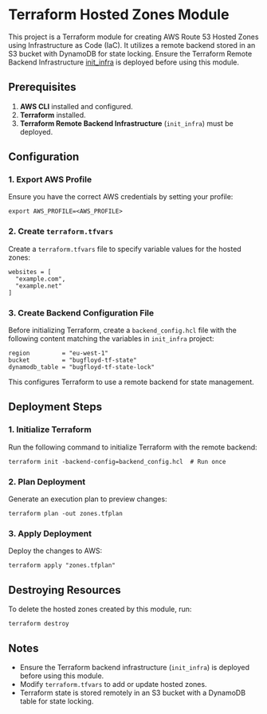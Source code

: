 # Terraform Hosted Zones Module

This project is a Terraform module for creating AWS Route 53 Hosted Zones using Infrastructure as Code (IaC). It utilizes a remote backend stored in an S3 bucket with DynamoDB for state locking. Ensure the Terraform Remote Backend Infrastructure [init_infra](../init_infra/) is deployed before using this module.

## Prerequisites

1. **AWS CLI** installed and configured.
2. **Terraform** installed.
3. **Terraform Remote Backend Infrastructure** (`init_infra`) must be deployed.

## Configuration

### 1. Export AWS Profile

Ensure you have the correct AWS credentials by setting your profile:

```shell
export AWS_PROFILE=<AWS_PROFILE>
```

### 2. Create `terraform.tfvars`

Create a `terraform.tfvars` file to specify variable values for the hosted zones:

```hcl
websites = [
  "example.com",
  "example.net"
]
```

### 3. Create Backend Configuration File

Before initializing Terraform, create a `backend_config.hcl` file with the following content matching the variables in `init_infra` project:

```hcl
region         = "eu-west-1"
bucket         = "bugfloyd-tf-state"
dynamodb_table = "bugfloyd-tf-state-lock"
```

This configures Terraform to use a remote backend for state management.

## Deployment Steps

### 1. Initialize Terraform

Run the following command to initialize Terraform with the remote backend:

```shell
terraform init -backend-config=backend_config.hcl  # Run once
```

### 2. Plan Deployment

Generate an execution plan to preview changes:

```shell
terraform plan -out zones.tfplan
```

### 3. Apply Deployment

Deploy the changes to AWS:

```shell
terraform apply "zones.tfplan"
```

## Destroying Resources

To delete the hosted zones created by this module, run:

```shell
terraform destroy
```

## Notes

- Ensure the Terraform backend infrastructure (`init_infra`) is deployed before using this module.
- Modify `terraform.tfvars` to add or update hosted zones.
- Terraform state is stored remotely in an S3 bucket with a DynamoDB table for state locking.
